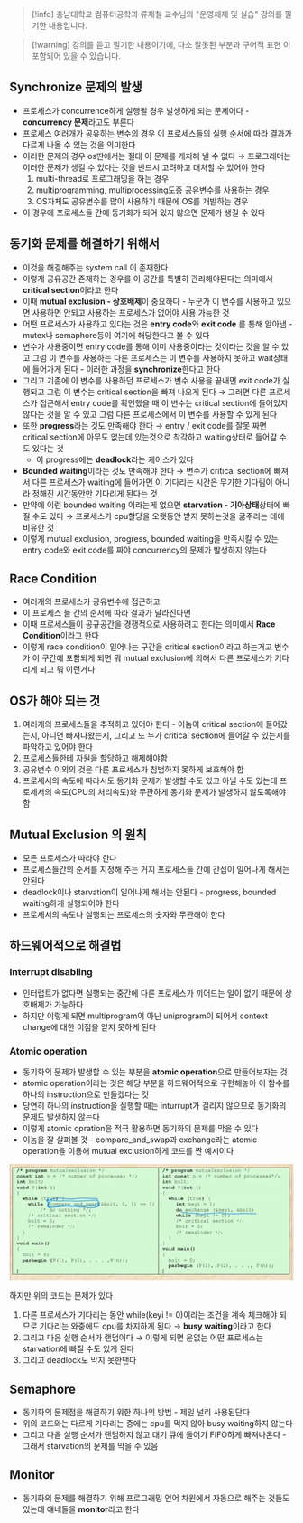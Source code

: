 > [!info] 충남대학교 컴퓨터공학과 류재철 교수님의 "운영체제 및 실습" 강의를 필기한 내용입니다.

> [!warning] 강의를 듣고 필기한 내용이기에, 다소 잘못된 부분과 구어적 표현 이 포함되어 있을 수 있습니다.

## Synchronize 문제의 발생

- 프로세스가 concurrence하게 실행될 경우 발생하게 되는 문제이다 - **concurrency 문제**라고도 부른다
- 프로세스 여러개가 공유하는 변수의 경우 이 프로세스들의 실행 순서에 따라 결과가 다르게 나올 수 있는 것을 의미한다
- 이러한 문제의 경우 os딴에서는 절대 이 문제를 캐치해 낼 수 없다 → 프로그래머는 이러한 문제가 생길 수 있다는 것을 반드시 고려하고 대처할 수 있어야 한다
	1. multi-thread로 프로그래밍을 하는 경우
	2. multiprogramming, multiprocessing도중 공유변수를 사용하는 경우
	3. OS자체도 공유변수를 많이 사용하기 때문에 OS를 개발하는 경우
- 이 경우에 프로세스들 간에 동기화가 되어 있지 않으면 문제가 생길 수 있다

## 동기화 문제를 해결하기 위해서

- 이것을 해결해주는 system call 이 존재한다
- 이렇게 공유공간 존재하는 경우를 이 공간를 특별히 관리해야된다는 의미에서 **critical section**이라고 한다
- 이때 **mutual exclusion - 상호배제**이 중요하다 - 누군가 이 변수를 사용하고 있으면 사용하면 안되고 사용하는 프로세스가 없어야 사용 가능한 것
- 어떤 프로세스가 사용하고 있다는 것은 **entry code**와 **exit code** 를 통해 알아냄 - mutex나 semaphore등이 여기에 해당한다고 볼 수 있다
- 변수가 사용중이면 entry code를 통해 이미 사용중이라는 것이라는 것을 알 수 있고 그럼 이 변수를 사용하는 다른 프로세스는 이 변수를 사용하지 못하고 wait상태에 들어가게 된다 - 이러한 과정을 **synchronize**한다고 한다
- 그리고 기존에 이 변수를 사용하던 프로세스가 변수 사용을 끝내면 exit code가 실행되고 그럼 이 변수는 critical section을 빠져 나오게 된다 → 그러면 다른 프로세스가 접근해서 entry code를 확인했을 때 이 변수는 critical section에 들어있지 않다는 것을 알 수 있고 그럼 다른 프로세스에서 이 변수를 사용할 수 있게 된다
- 또한 **progress**라는 것도 만족해야 한다 → entry / exit code를 잘못 짜면 critical section에 아무도 없는데 있는것으로 착각하고 waiting상태로 들어갈 수도 있다는 것
	- 이 progress에는 **deadlock**라는 케이스가 있다
- **Bounded waiting**이라는 것도 만족해야 한다 → 변수가 critical section에 빠져서 다른 프로세스가 waiting에 들어가면 이 기다리는 시간은 무기한 기다림이 아니라 정해진 시간동안만 기다리게 된다는 것
- 만약에 이런 bounded waiting 이라는게 없으면 **starvation - 기아상태**상태에 빠질 수도 있다 → 프로세스가 cpu할당을 오랫동안 받지 못하는것을 굶주리는 데에 비유한 것
- 이렇게 mutual exclusion, progress, bounded waiting을 만족시킬 수 있는 entry code와 exit code를 짜야 concurrency의 문제가 발생하지 않는다

## Race Condition

- 여러개의 프로세스가 공유변수에 접근하고
- 이 프로세스 들 간의 순서에 따라 결과가 달라진다면
- 이때 프로세스들이 공규공간을 경쟁적으로 사용하려고 한다는 의미에서 **Race Condition**이라고 한다
- 이렇게 race condition이 일어나는 구간을 critical section이라고 하는거고 변수가 이 구간에 포함되게 되면 뭐 mutual exclusion에 의해서 다른 프로세스가 기다리게 되고 뭐 이런거다

## OS가 해야 되는 것

1. 여러개의 프로세스들을 추적하고 있어야 한다 - 이놈이 critical section에 들어갔는지, 아니면 빠져나왔는지, 그리고 또 누가 critical section에 들어갈 수 있는지를 파악하고 있어야 한다
2. 프로세스들한테 자원을 할당하고 해제해야함
3. 공유변수 이외의 것은 다른 프로세스가 침범하지 못하게 보호해야 함
4. 프로세서의 속도에 따라서도 동기화 문제가 발생할 수도 있고 아닐 수도 있는데 프로세서의 속도(CPU의 처리속도)와 무관하게 동기화 문제가 발생하지 않도록해야 함

## Mutual Exclusion 의 원칙

- 모든 프로세스가 따라야 한다
- 프로세스들간의 순서를 지정해 주는 거지 프로세스들 간에 간섭이 일어나게 해서는 안된다
- deadlock이나 starvation이 일어나게 해서는 안된다 - progress, bounded waiting하게 실행되어야 한다
- 프로세서의 속도나 실행되는 프로세스의 숫자와 무관해야 한다

## 하드웨어적으로 해결법

### Interrupt disabling

- 인터럽트가 없다면 실행되는 중간에 다른 프로세스가 끼어드는 일이 없기 때문에 상호배제가 가능하다
- 하지만 이렇게 되면 multiprogram이 아닌 uniprogram이 되어서 context change에 대한 이점을 얻지 못하게 된다

### Atomic operation

- 동기화의 문제가 발생할 수 있는 부분을 **atomic operation**으로 만들어보자는 것
- atomic operation이라는 것은 해당 부분을 하드웨어적으로 구현해놓아 이 함수를 하나의 instruction으로 만들겠다는 것
- 당연히 하나의 instruction을 실행할 때는 inturrupt가 걸리지 않으므로 동기화의 문제도 발생하지 않는다
- 이렇게 atomic opration을 적극 활용하면 동기화의 문제를 막을 수 있다
- 이놈을 잘 살펴볼 것 - compare_and_swap과 exchange라는 atomic operation을 이용해 mutual exclusion하게 코드를 짠 예시이다

![%E1%84%8B%E1%85%B5%E1%84%85%E1%85%A9%E1%86%AB04%20-%20Concurrency%20c0c2eab10b8f40a08f1e349c9f2d59b2/image1.png](os.spring.2021.cse.cnu.ac.kr/images/3/image1.png)

하지만 위의 코드는 문제가 있다

1. 다른 프로세스가 기다리는 동안 while(keyi != 0)이라는 조건을 계속 체크해야 되므로 기다리는 와중에도 cpu를 차지하게 된다 → **busy waiting**이라고 한다
2. 그리고 다음 실행 순서가 랜덤이다 → 이렇게 되면 운없는 어떤 프로세스는 starvation에 빠질 수도 있게 된다
3. 그리고 deadlock도 막지 못한댄다

## Semaphore

- 동기화의 문제점을 해결하기 위한 하나의 방법 - 제일 널리 사용된단다
- 위의 코드와는 다르게 기다리는 중에는 cpu를 먹지 않아 busy waiting하지 않는다
- 그리고 다음 실행 순서가 랜덤하지 않고 대기 큐에 들어가 FIFO하게 빠져나온다 - 그래서 starvation의 문제를 막을 수 있음

## Monitor

- 동기화의 문제를 해결하기 위해 프로그래밍 언어 차원에서 자동으로 해주는 것들도 있는데 얘네들을 **monitor**라고 한다